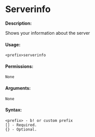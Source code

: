 # Serverinfo

**Description:**

Shows your information about the server

#### Usage:

```
<prefix>serverinfo
```

#### Permissions:

```
None
```

#### Arguments:

```
None
```

#### Syntax:

```
<prefix> - b! or custom prefix
[] - Required.
{} - Optional.
```
